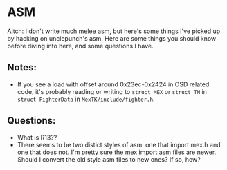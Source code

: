 # ASM

Aitch: I don't write much melee asm, but here's some things I've picked up by hacking on unclepunch's asm.
Here are some things you should know before diving into here, and some questions I have.

## Notes:
- If you see a load with offset around 0x23ec-0x2424 in OSD related code,
it's probably reading or writing to `struct MEX` or `struct TM` in `struct FighterData` in `MexTK/include/fighter.h`.

## Questions:
- What is R13??
- There seems to be two distict styles of asm: one that import mex.h and one that does not.
I'm pretty sure the mex import asm files are newer. 
Should I convert the old style asm files to new ones? 
If so, how?
